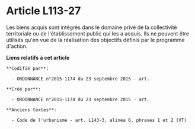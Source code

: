 # Article L113-27

Les biens acquis sont intégrés dans le domaine privé de la collectivité territoriale ou de l'établissement public qui les a
acquis. Ils ne peuvent être utilisés qu'en vue de la réalisation des objectifs définis par le programme d'action.

**Liens relatifs à cet article**

	**Codifié par**:

	  - ORDONNANCE n°2015-1174 du 23 septembre 2015 - art.

	**Créé par**:

	  - ORDONNANCE n°2015-1174 du 23 septembre 2015 - art.

	**Anciens textes**:

	  - Code de l'urbanisme - art. L143-3, alinéa 6, phrases 1 et 2 (VT)
